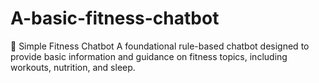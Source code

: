 # A-basic-fitness-chatbot
🤖 Simple Fitness Chatbot A foundational rule-based chatbot designed to provide basic information and guidance on fitness topics, including workouts, nutrition, and sleep.
